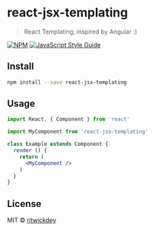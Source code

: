 # react-jsx-templating

> React Templating, inspired by Angular :)

[![NPM](https://img.shields.io/npm/v/react-jsx-templating.svg)](https://www.npmjs.com/package/react-jsx-templating) [![JavaScript Style Guide](https://img.shields.io/badge/code_style-standard-brightgreen.svg)](https://standardjs.com)

## Install

```bash
npm install --save react-jsx-templating
```

## Usage

```jsx
import React, { Component } from 'react'

import MyComponent from 'react-jsx-templating'

class Example extends Component {
  render () {
    return (
      <MyComponent />
    )
  }
}
```

## License

MIT © [ritwickdey](https://github.com/ritwickdey)
